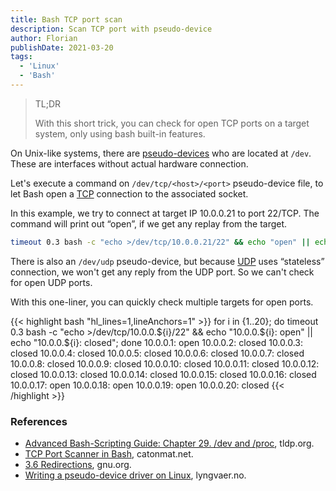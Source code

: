 ```yaml
---
title: Bash TCP port scan
description: Scan TCP port with pseudo-device
author: Florian
publishDate: 2021-03-20
tags:
  - 'Linux'
  - 'Bash'
---
```


> TL;DR
>
> With this short trick, you can check for open TCP ports on a target system, only using bash built-in features.

On Unix-like systems, there are [pseudo-devices](https://en.wikipedia.org/wiki/Device_file#Pseudo-devices) who are located at `/dev`. These are interfaces without actual hardware connection.

Let's execute a command on `/dev/tcp/<host>/<port>` pseudo-device file, to let Bash open a [TCP](https://en.wikipedia.org/wiki/Transmission_Control_Protocol) connection to the associated socket.

In this example, we try to connect at target IP 10.0.0.21 to port 22/TCP.
The command will print out “open”, if we get any replay from the target.
```bash
timeout 0.3 bash -c "echo >/dev/tcp/10.0.0.21/22" && echo "open" || echo "closed"
```

There is also an `/dev/udp` pseudo-device, but because [UDP](https://en.wikipedia.org/wiki/User_Datagram_Protocol) uses “stateless” connection, we won't get any reply from the UDP port. So we can't check for open UDP ports.

With this one-liner, you can quickly check multiple targets for open ports.

{{< highlight bash "hl_lines=1,lineAnchors=1" >}}
for i in {1..20}; do timeout 0.3 bash -c "echo >/dev/tcp/10.0.0.${i}/22" && echo "10.0.0.${i}: open" || echo "10.0.0.${i}: closed"; done
10.0.0.1: open
10.0.0.2: closed
10.0.0.3: closed
10.0.0.4: closed
10.0.0.5: closed
10.0.0.6: closed
10.0.0.7: closed
10.0.0.8: closed
10.0.0.9: closed
10.0.0.10: closed
10.0.0.11: closed
10.0.0.12: closed
10.0.0.13: closed
10.0.0.14: closed
10.0.0.15: closed
10.0.0.16: closed
10.0.0.17: open
10.0.0.18: open
10.0.0.19: open
10.0.0.20: closed
{{< /highlight >}}

### References
- [Advanced Bash-Scripting Guide: Chapter 29. /dev and /proc](https://tldp.org/LDP/abs/html/devref1.html), tldp.org.
- [TCP Port Scanner in Bash](https://catonmat.net/tcp-port-scanner-in-bash), catonmat.net.
- [3.6 Redirections](https://www.gnu.org/software/bash/manual/html_node/Redirections.html), gnu.org.
- [Writing a pseudo-device driver on Linux](https://lyngvaer.no/log/writing-pseudo-device-driver), lyngvaer.no.
